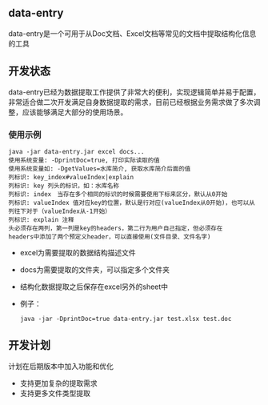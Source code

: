 ## data-entry

data-entry是一个可用于从Doc文档、Excel文档等常见的文档中提取结构化信息的工具

## 开发状态

data-entry已经为数据提取工作提供了非常大的便利，实现逻辑简单并易于配置，非常适合做二次开发满足自身数据提取的需求，目前已经根据业务需求做了多次调整，应该能够满足大部分的使用场景。

### 使用示例

```
java -jar data-entry.jar excel docs...
使用系统变量: -DprintDoc=true, 打印实际读取的值
使用系统变量如: -DgetValues=水库简介, 获取水库简介后面的值
列标识: key_index#valueIndex|explain
列标识: key 列头的标识，如：水库名称
列标识: index　当存在多个相同的标识的时候需要使用下标来区分，默认从0开始
列标识: valueIndex 值对应key的位置，默认是行对应(valueIndex从0开始)，也可以从列往下对于（valueIndex从-1开始）
列标识: explain 注释
头必须存在两列，第一列是key的headers，第二行为用户自己指定，但必须存在
headers中添加了两个预定义header，可以直接使用(文件目录、文件名字)
```

- excel为需要提取的数据结构描述文件

- docs为需要提取的文件夹，可以指定多个文件夹

- 结构化数据提取之后保存在excel另外的sheet中

- 例子：

  ```
  java -jar -DprintDoc=true data-entry.jar test.xlsx test.doc
  ```

## 开发计划

计划在后期版本中加入功能和优化

- 支持更加复杂的提取需求
- 支持更多文件类型提取